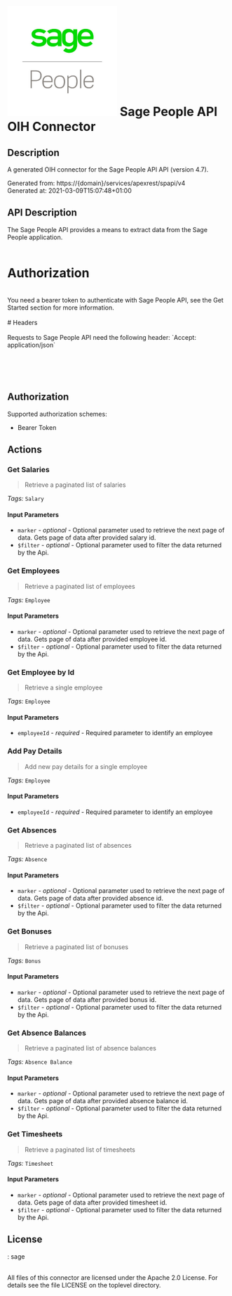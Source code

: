 # <img src="./sage.jpg" width="250" height="250"> Sage People API OIH Connector

## Description

A generated OIH connector for the Sage People API API (version 4.7).

Generated from: https://{domain}/services/apexrest/spapi/v4<br/>
Generated at: 2021-03-09T15:07:48+01:00

## API Description

The Sage People API provides a means to extract data from the Sage People application.<br/>
<br/>
# Authorization<br/>
<br/>
You need a bearer token to authenticate with Sage People API, see the Get Started section for more information.<br/>
<br/>
# Headers<br/>
<br/>
Requests to Sage People API need the following header: `Accept: application/json`<br/>
<br/>
<!-- ReDoc-Inject: <security-definitions> --><br/>
<br/>
&nbsp;<br/>

## Authorization

Supported authorization schemes:
- Bearer Token

## Actions

### Get Salaries
> Retrieve a paginated list of salaries<br/>

*Tags:* `Salary`

#### Input Parameters
* `marker` - _optional_ - Optional parameter used to retrieve the next page of data. Gets page of data after provided salary id.<br/>
* `$filter` - _optional_ - Optional parameter used to filter the data returned by the Api.<br/>

### Get Employees
> Retrieve a paginated list of employees<br/>

*Tags:* `Employee`

#### Input Parameters
* `marker` - _optional_ - Optional parameter used to retrieve the next page of data. Gets page of data after provided employee id.<br/>
* `$filter` - _optional_ - Optional parameter used to filter the data returned by the Api.<br/>

### Get Employee by Id
> Retrieve a single employee<br/>

*Tags:* `Employee`

#### Input Parameters
* `employeeId` - _required_ - Required parameter to identify an employee<br/>

### Add Pay Details
> Add new pay details for a single employee<br/>

*Tags:* `Employee`

#### Input Parameters
* `employeeId` - _required_ - Required parameter to identify an employee<br/>

### Get Absences
> Retrieve a paginated list of absences<br/>

*Tags:* `Absence`

#### Input Parameters
* `marker` - _optional_ - Optional parameter used to retrieve the next page of data. Gets page of data after provided absence id.<br/>
* `$filter` - _optional_ - Optional parameter used to filter the data returned by the Api.<br/>

### Get Bonuses
> Retrieve a paginated list of bonuses<br/>

*Tags:* `Bonus`

#### Input Parameters
* `marker` - _optional_ - Optional parameter used to retrieve the next page of data. Gets page of data after provided bonus id.<br/>
* `$filter` - _optional_ - Optional parameter used to filter the data returned by the Api.<br/>

### Get Absence Balances
> Retrieve a paginated list of absence balances<br/>

*Tags:* `Absence Balance`

#### Input Parameters
* `marker` - _optional_ - Optional parameter used to retrieve the next page of data. Gets page of data after provided absence balance id.<br/>
* `$filter` - _optional_ - Optional parameter used to filter the data returned by the Api.<br/>

### Get Timesheets
> Retrieve a paginated list of timesheets<br/>

*Tags:* `Timesheet`

#### Input Parameters
* `marker` - _optional_ - Optional parameter used to retrieve the next page of data. Gets page of data after provided timesheet id.<br/>
* `$filter` - _optional_ - Optional parameter used to filter the data returned by the Api.<br/>

## License

: sage<br/>
                    <br/>

All files of this connector are licensed under the Apache 2.0 License. For details
see the file LICENSE on the toplevel directory.
